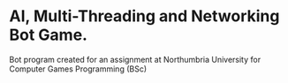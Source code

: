 <h1>AI, Multi-Threading and Networking Bot Game.</h1>

<p>Bot program created for an assignment at Northumbria University for Computer Games Programming (BSc)</p>

